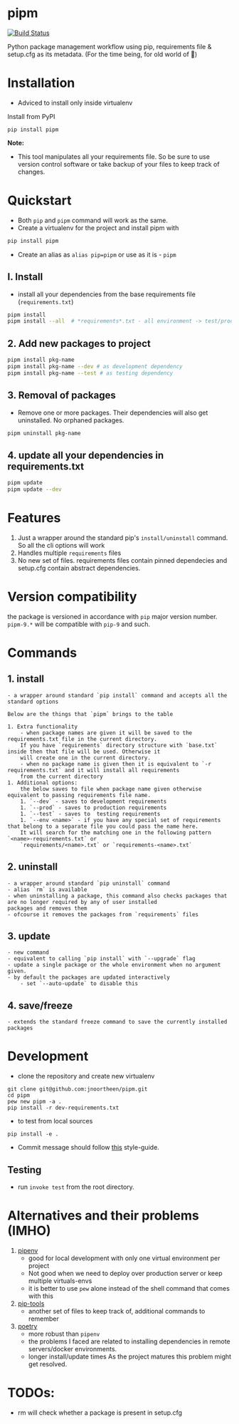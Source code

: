 # pipm

[![Build Status](https://travis-ci.com/jnoortheen/pipm.svg?branch=master)](https://travis-ci.com/jnoortheen/pipm)

Python package management workflow using pip, requirements file & setup.cfg as its metadata.
(For the time being, for old world of 🐍)

# Installation

- Adviced to install only inside virtualenv

Install from PyPI

```
pip install pipm
```

**Note:**
- This tool manipulates all your requirements file. So be sure to use version control software or take backup of your files to keep track of changes.

# Quickstart

- Both `pip` and `pipm` command will work as the same.
- Create a virtualenv for the project and install pipm with 
```sh
pip install pipm
``` 
- Create an alias as `alias pip=pipm` or use as it is - `pipm`

## I. Install

- install all your dependencies from the base requirements file (`requirements.txt`)
```sh
pipm install
pipm install --all  # *requirements*.txt - all environment -> test/prod/dev
```

## 2. Add new packages to project
```sh
pipm install pkg-name
pipm install pkg-name --dev # as development dependency
pipm install pkg-name --test # as testing dependency
```

## 3. Removal of packages
- Remove one or more packages. Their dependencies will also get uninstalled. No orphaned packages. 
```sh
pipm uninstall pkg-name
```

## 4. update all your dependencies in requirements.txt
```sh
pipm update
pipm update --dev
```

# Features

1. Just a wrapper around the standard pip's `install/uninstall` command. So all the cli options will work
2. Handles multiple `requirements` files
3. No new set of files. requirements files contain pinned dependecies and setup.cfg contain abstract dependencies.

# Version compatibility

the package is versioned in accordance with `pip` major version number.
`pipm-9.*` will be compatible with `pip-9` and such.


# Commands

## 1. install
    - a wrapper around standard `pip install` command and accepts all the standard options

    Below are the things that `pipm` brings to the table

    1. Extra functionality
        - when package names are given it will be saved to the requirements.txt file in the current directory.
        If you have `requirements` directory structure with `base.txt` inside then that file will be used. Otherwise it
        will create one in the current directory.
        - when no package name is given then it is equivalent to `-r requirements.txt` and it will install all requirements
        from the current directory
    1. Additional options:
        the below saves to file when package name given otherwise equivalent to passing requirements file name.
        1. `--dev` - saves to development requirements
        1. `--prod` - saves to production requirements
        1. `--test` - saves to  testing requirements
        1. `--env <name>` - if you have any special set of requirements that belong to a separate file you could pass the name here.
        It will search for the matching one in the following pattern `<name>-requirements.txt` or
        `requirements/<name>.txt` or `requirements-<name>.txt`


## 2. uninstall 
    - a wrapper around standard `pip uninstall` command
    - alias `rm` is available
    - when uninstalling a package, this command also checks packages that are no longer required by any of user installed
    packages and removes them
    - ofcourse it removes the packages from `requirements` files

## 3. update
    - new command
    - equivalent to calling `pip install` with `--upgrade` flag
    - update a single package or the whole environment when no argument given.
    - by default the packages are updated interactively
        - set `--auto-update` to disable this

## 4. save/freeze
    - extends the standard freeze command to save the currently installed packages

# Development
- clone the repository and create new virtualenv

```
git clone git@github.com:jnoortheen/pipm.git
cd pipm
pew new pipm -a .
pip install -r dev-requirements.txt
```

-  to test from local sources
```
pip install -e .
```

- Commit message should follow [this](https://udacity.github.io/git-styleguide/) style-guide.

## Testing

- run `invoke test` from the root directory.


# Alternatives and their problems (IMHO)

1. [pipenv](https://docs.pipenv.org/)
    - good for local development with only one virtual environment per project
    - Not good when we need to deploy over production server or keep multiple virtuals-envs
    - it is better to use `pew` alone instead of the shell command that comes with this
2. [pip-tools](https://github.com/jazzband/pip-tools)
    - another set of files to keep track of, additional commands to remember
3. [poetry](https://github.com/sdispater/poetry) 
    - more robust than `pipenv`
    - the problems I faced are related to installing dependencies in remote servers/docker environments. 
    - longer install/update times
    As the project matures this problem might get resolved. 


# TODOs:

 - rm will check whether a package is present in setup.cfg
